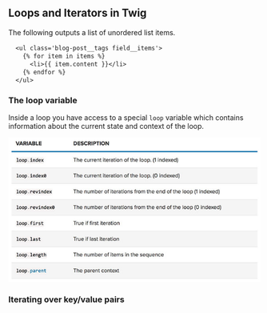 ## Loops and Iterators in Twig

The following outputs a list of unordered list items.

```
  <ul class='blog-post__tags field__items'>
    {% for item in items %}
      <li>{{ item.content }}</li>
    {% endfor %}
  </ul>
```

### The loop variable

Inside a loop you have access to a special `loop` variable which contains information about the current state and context of the loop.

![](/assets/twig-loop-specials.jpg)

### Iterating over key/value pairs



